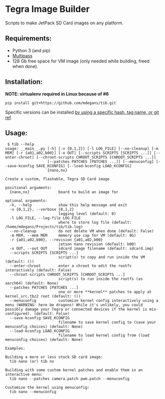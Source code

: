 # Tegra Image Builder

Scripts to make JetPack SD Card images on any platform.

## Requirements:

* Python 3 (and pip)
* [Multipass](https://multipass.run/)
* 128 Gb free space for VM image (only needed while building, freed when done).

## Installation:

**NOTE: virtualenv required in Linux because of #6**

```
pip install git+https://github.com/mdegans/tib.git
```

Specific versions can be installed [by using a specific hash, tag name, or git ref](https://pip.pypa.io/en/stable/reference/pip_install/#git).

## Usage:

```
 $ tib --help
usage: __main__.py [-h] [-v {0,1,2}] [-l LOG_FILE] [--no-cleanup] [-m MEM] [-r {a01,a02,b00}] [-o OUT] [--scripts SCRIPTS [SCRIPTS ...]] [--enter-chroot] [--chroot-scripts CHROOT_SCRIPTS [CHROOT_SCRIPTS ...]]
                   [--patches PATCHES [PATCHES ...]] [--menuconfig] [--save-kconfig SAVE_KCONFIG] [--load-kconfig LOAD_KCONFIG]
                   {nano,nx}

Create a custom, flashable, Tegra SD Card image

positional arguments:
  {nano,nx}             board to build an image for

optional arguments:
  -h, --help            show this help message and exit
  -v {0,1,2}, --verbose {0,1,2}
                        logging level (default: 0)
  -l LOG_FILE, --log-file LOG_FILE
                        where to store log file (default: /home/mdegans/Projects/tib/tib.log)
  --no-cleanup          do not delete VM when done (default: False)
  -m MEM, --mem MEM     memory use cap for VM (default: 8G)
  -r {a01,a02,b00}, --revision {a01,a02,b00}
                        jetson nano revision (default: b00)
  -o OUT, --out OUT     sdcard image filename (default: sdcard.img)
  --scripts SCRIPTS [SCRIPTS ...]
                        script(s) to copy and run inside the VM (default: ())
  --enter-chroot        enter a chroot to edit the rootfs interactively (default: False)
  --chroot-scripts CHROOT_SCRIPTS [CHROOT_SCRIPTS ...]
                        script(s) to run inside the rootfs (as aarch64) (default: None)
  --patches PATCHES [PATCHES ...]
                        one or more **kernel** patches to apply at kernel_src.tbz2 root (default: ())
  --menuconfig          customize kernel config interactively using a menu (WARNING: here be dragons! While it's unlikely, you could possibly damage your Tegra or connected devices if the kernel is mis-configured). (default: False)
  --save-kconfig SAVE_KCONFIG
                        filename to save kernel config to (save your menuconfig choices) (default: None)
  --load-kconfig LOAD_KCONFIG
                        filename to load kernel config from (load menuconfig choices) (default: None)

Examples:

Building a more or less stock SD card image:
  tib nano (or) tib nx

Building with some custom kernel patches and enable them in an interactive menu:
  tib nano --patches camera.patch pwm.patch --menuconfig

Customize the kernel using menuconfig:
  tib nano --menuconfig
```
